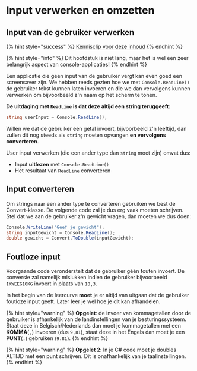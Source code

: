 # Input verwerken en omzetten

## Input van de gebruiker verwerken

{% hint style="success" %}
[Kennisclip voor deze inhoud](https://youtu.be/DGhdggwcdDk)
{% endhint %}

{% hint style="info" %}
Dit hoofdstuk is niet lang, maar het is wel een zeer belangrijk aspect van console-applicaties!
{% endhint %}

Een applicatie die geen input van de gebruiker vergt kan even goed een screensaver zijn. We hebben reeds gezien hoe we met `Console.ReadLine()` de gebruiker tekst kunnen laten invoeren en die we dan vervolgens kunnen verwerken om bijvoorbeeld z'n naam op het scherm te tonen.

**De uitdaging met `ReadLine` is dat deze altijd een string teruggeeft:**

```csharp
string userInput = Console.ReadLine();
```

Willen we dat de gebruiker een getal invoert, bijvoorbeeld z'n leeftijd, dan zullen dit nog steeds als `string` moeten opvangen **en vervolgens converteren**.

User input verwerken \(die een ander type dan `string` moet zijn\) omvat dus:

* Input **uitlezen** met `Console.ReadLine()`
* Het resultaat van `ReadLine` converteren

## Input converteren

Om strings naar een ander type te converteren gebruiken we best de Convert-klasse. De volgende code zal je dus erg vaak moeten schrijven. Stel dat we aan de gebruiker z'n gewicht vragen, dan moeten we dus doen:

```csharp
Console.WriteLine("Geef je gewicht");
string inputGewicht = Console.ReadLine();
double gewicht = Convert.ToDouble(inputGewicht);
```

## Foutloze input

Voorgaande code veronderstelt dat de gebruiker géén fouten invoert. De conversie zal namelijk mislukken indien de gebruiker bijvoorbeeld `IKWEEG10KG` invoert in plaats van `10,3`.

In het begin van de leercurve **moet** je er altijd van uitgaan dat de gebruiker foutloze input geeft. Later leer je wel hoe je dit kan afhandelen.

{% hint style="warning" %}
**Opgelet**: de invoer van kommagetallen door de gebruiker is afhankelijk van de landinstellingen van je besturingssysteem. Staat deze in Belgisch/Nederlands dan moet je kommagetallen met een **KOMMA**\(`,`\) invoeren \(dus `9,81`\), staat deze in het Engels dan moet je een **PUNT**\(`.`\) gebruiken \(`9.81`\).
{% endhint %}

{% hint style="warning" %}
**Opgelet 2**: In je C\# code moet je doubles ALTIJD met een punt schrijven. Dit is onafhankelijk van je taalinstellingen.
{% endhint %}

